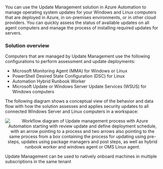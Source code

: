 
You can use the Update Management solution in Azure Automation to manage operating system updates for your Windows and Linux computers that are deployed in Azure, in on-premises environments, or in other cloud providers. You can quickly assess the status of available updates on all agent computers and manage the process of installing required updates for servers.


### Solution overview
Computers that are managed by Update Management use the following configurations to perform assessment and update deployments:
- Microsoft Monitoring Agent (MMA) for Windows or Linux
- PowerShell Desired State Configuration (DSC) for Linux
- Automation Hybrid Runbook Worker
- Microsoft Update or Windows Server Update Services (WSUS) for Windows computers

The following diagram shows a conceptual view of the behavior and data flow with how the solution assesses and applies security updates to all connected Windows Server and Linux computers in a workspace:


<p style="text-align:center;"><img src="../Linked_Image_Files/updatemanagement.png" alt="Workflow diagram of Update management process with Azure Automation starting with review update and define deployment schedule, with an arrow pointing to a process and two arrows also pointing to the same process from a box containing the process for updating using pre-steps, updates using package managers and post steps, as well as hybrid runbook worker and windows agent or OMS Linux agent."></p>

Update Management can be used to natively onboard machines in multiple subscriptions in the same tenant
